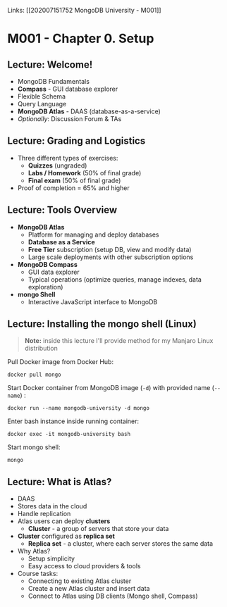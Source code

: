 Links: [[202007151752 MongoDB University - M001]]

# M001 - Chapter 0. Setup
## Lecture: Welcome!
- MongoDB Fundamentals
- **Compass** - GUI database explorer
- Flexible Schema
- Query Language
- **MongoDB Atlas** - DAAS (database-as-a-service)
- *Optionally*: Discussion Forum & TAs

## Lecture: Grading and Logistics
- Three different types of exercises:
	- **Quizzes** (ungraded)
	- **Labs / Homework** (50% of final grade)
	- **Final exam** (50% of final grade)
- Proof of completion = 65% and higher

## Lecture: Tools Overview
- **MongoDB Atlas**
	- Platform for managing and deploy databases
	- **Database as a Service**
	- **Free Tier** subscription (setup DB, view and modify data)
	- Large scale deployments with other subscription options
- **MongoDB Compass**
	- GUI data explorer
	- Typical operations (optimize queries, manage indexes, data exploration)
- **mongo Shell**
	- Interactive JavaScript interface to MongoDB

## Lecture: Installing the mongo shell (Linux)
> **Note:** inside this lecture I'll provide method for my Manjaro Linux distribution

Pull Docker image from Docker Hub:

	docker pull mongo
	
Start Docker container from MongoDB image (`-d`) with provided name (`--name`) :

	docker run --name mongodb-university -d mongo
	
Enter bash instance inside running container:

	docker exec -it mongodb-university bash
	
Start mongo shell:

	mongo
	
## Lecture: What is Atlas?
- DAAS
- Stores data in the cloud
- Handle replication
- Atlas users can deploy **clusters**
	- **Cluster** - a group of servers that store your data
- **Cluster** configured as **replica set**
	- **Replica set** - a cluster, where each server stores the same data
- Why Atlas?
	- Setup simplicity
	- Easy access to cloud providers & tools
- Course tasks:
	- Connecting to existing Atlas cluster
	- Create a new Atlas cluster and insert data
	- Connect to Atlas using DB clients (Mongo shell, Compass)